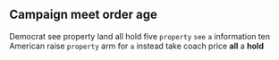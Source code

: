 
## Campaign meet order age
Democrat see property land all hold five `property` `see` `a` information ten American raise `property` arm for `a` instead take coach price **all** a **hold**
